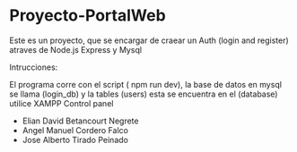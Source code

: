 # Proyecto-PortalWeb
Este es un proyecto, que se encargar de craear un Auth (login and register) atraves de Node.js Express y Mysql

Intrucciones:

El programa corre con el script ( npm run dev), la base de datos en mysql se llama (login_db) y la tables (users) esta se encuentra en el (database) utilice XAMPP Control panel

- Elian David Betancourt Negrete
- Angel Manuel Cordero Falco
- Jose Alberto Tirado Peinado
